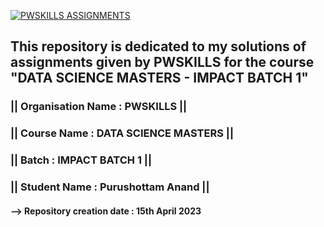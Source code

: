 [![PWSKILLS ASSIGNMENTS](https://readme-typing-svg.demolab.com?font=Calibri&pause=1000&multiline=true&width=435&lines=PWSKILLS+-+ASSIGNMENTS)](https://github.com/creativepuru)

## This repository is dedicated to my solutions of assignments given by PWSKILLS for the course "DATA SCIENCE MASTERS - IMPACT BATCH 1" 

### || Organisation Name : PWSKILLS  ||

### || Course Name : DATA SCIENCE MASTERS  ||

### || Batch : IMPACT BATCH 1  ||

### || Student Name : Purushottam Anand  ||

#### --> Repository creation date : 15th April 2023
